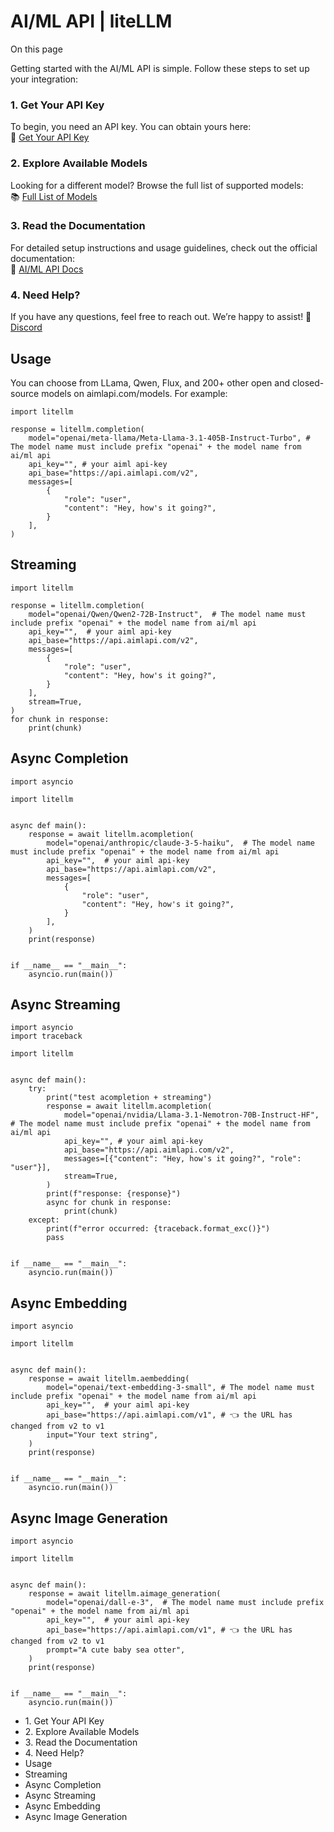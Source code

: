 # AI/ML API | liteLLM

On this page

Getting started with the AI/ML API is simple. Follow these steps to set up your integration:

### 1\. Get Your API Key​

To begin, you need an API key. You can obtain yours here:  
🔑 [Get Your API Key](https://aimlapi.com/app/keys/?utm_source=aimlapi&utm_medium=github&utm_campaign=integration)

### 2\. Explore Available Models​

Looking for a different model? Browse the full list of supported models:  
📚 [Full List of Models](https://docs.aimlapi.com/api-overview/model-database/text-models?utm_source=aimlapi&utm_medium=github&utm_campaign=integration)

### 3\. Read the Documentation​

For detailed setup instructions and usage guidelines, check out the official documentation:  
📖 [AI/ML API Docs](https://docs.aimlapi.com/quickstart/setting-up?utm_source=aimlapi&utm_medium=github&utm_campaign=integration)

### 4\. Need Help?​

If you have any questions, feel free to reach out. We’re happy to assist! 🚀 [Discord](https://discord.gg/hvaUsJpVJf)

## Usage​

You can choose from LLama, Qwen, Flux, and 200+ other open and closed-source models on aimlapi.com/models. For example:
    
    
    import litellm  
      
    response = litellm.completion(  
        model="openai/meta-llama/Meta-Llama-3.1-405B-Instruct-Turbo", # The model name must include prefix "openai" + the model name from ai/ml api  
        api_key="", # your aiml api-key   
        api_base="https://api.aimlapi.com/v2",  
        messages=[  
            {  
                "role": "user",  
                "content": "Hey, how's it going?",  
            }  
        ],  
    )  
    

## Streaming​
    
    
    import litellm  
      
    response = litellm.completion(  
        model="openai/Qwen/Qwen2-72B-Instruct",  # The model name must include prefix "openai" + the model name from ai/ml api  
        api_key="",  # your aiml api-key   
        api_base="https://api.aimlapi.com/v2",  
        messages=[  
            {  
                "role": "user",  
                "content": "Hey, how's it going?",  
            }  
        ],  
        stream=True,  
    )  
    for chunk in response:  
        print(chunk)  
    

## Async Completion​
    
    
    import asyncio  
      
    import litellm  
      
      
    async def main():  
        response = await litellm.acompletion(  
            model="openai/anthropic/claude-3-5-haiku",  # The model name must include prefix "openai" + the model name from ai/ml api  
            api_key="",  # your aiml api-key  
            api_base="https://api.aimlapi.com/v2",  
            messages=[  
                {  
                    "role": "user",  
                    "content": "Hey, how's it going?",  
                }  
            ],  
        )  
        print(response)  
      
      
    if __name__ == "__main__":  
        asyncio.run(main())  
    

## Async Streaming​
    
    
    import asyncio  
    import traceback  
      
    import litellm  
      
      
    async def main():  
        try:  
            print("test acompletion + streaming")  
            response = await litellm.acompletion(  
                model="openai/nvidia/Llama-3.1-Nemotron-70B-Instruct-HF", # The model name must include prefix "openai" + the model name from ai/ml api  
                api_key="", # your aiml api-key  
                api_base="https://api.aimlapi.com/v2",  
                messages=[{"content": "Hey, how's it going?", "role": "user"}],  
                stream=True,  
            )  
            print(f"response: {response}")  
            async for chunk in response:  
                print(chunk)  
        except:  
            print(f"error occurred: {traceback.format_exc()}")  
            pass  
      
      
    if __name__ == "__main__":  
        asyncio.run(main())  
    

## Async Embedding​
    
    
    import asyncio  
      
    import litellm  
      
      
    async def main():  
        response = await litellm.aembedding(  
            model="openai/text-embedding-3-small", # The model name must include prefix "openai" + the model name from ai/ml api  
            api_key="",  # your aiml api-key  
            api_base="https://api.aimlapi.com/v1", # 👈 the URL has changed from v2 to v1  
            input="Your text string",  
        )  
        print(response)  
      
      
    if __name__ == "__main__":  
        asyncio.run(main())  
    

## Async Image Generation​
    
    
    import asyncio  
      
    import litellm  
      
      
    async def main():  
        response = await litellm.aimage_generation(  
            model="openai/dall-e-3",  # The model name must include prefix "openai" + the model name from ai/ml api  
            api_key="",  # your aiml api-key  
            api_base="https://api.aimlapi.com/v1", # 👈 the URL has changed from v2 to v1  
            prompt="A cute baby sea otter",  
        )  
        print(response)  
      
      
    if __name__ == "__main__":  
        asyncio.run(main())  
    

  * 1\. Get Your API Key
  * 2\. Explore Available Models
  * 3\. Read the Documentation
  * 4\. Need Help?
  * Usage
  * Streaming
  * Async Completion
  * Async Streaming
  * Async Embedding
  * Async Image Generation